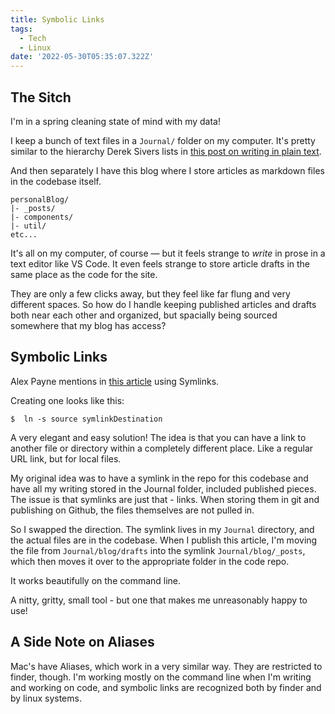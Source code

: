 ```yaml
---
title: Symbolic Links
tags:
  - Tech
  - Linux
date: '2022-05-30T05:35:07.322Z'
---
```


## The Sitch

I'm in a spring cleaning state of mind with my data!

I keep a bunch of text files in a `Journal/` folder on my computer. It's pretty similar to the hierarchy Derek Sivers lists in [this post on writing in plain text](https://sive.rs/plaintext).

And then separately I have this blog where I store articles as markdown files in the codebase itself.

```
personalBlog/
|- _posts/
|- components/
|- util/
etc...
```

It's all on my computer, of course — but it feels strange to _write_ in prose in a text editor like VS Code. It even feels strange to store article drafts in the same place as the code for the site.

They are only a few clicks away, but they feel like far flung and very different spaces. So how do I handle keeping published articles and drafts both near each other and organized, but spacially being sourced somewhere that my blog has access?

## Symbolic Links

Alex Payne mentions in [this article](https://www.al3x.net/blog/2009/01/31/the-case-against-everything-buckets) using Symlinks.

Creating one looks like this:

```
$  ln -s source symlinkDestination
```

A very elegant and easy solution! The idea is that you can have a link to another file or directory within a completely different place. Like a regular URL link, but for local files.

My original idea was to have a symlink in the repo for this codebase and have all my writing stored in the Journal folder, included published pieces. The issue is that symlinks are just that - links. When storing them in git and publishing on Github, the files themselves are not pulled in.

So I swapped the direction. The symlink lives in my `Journal` directory, and the actual files are in the codebase. When I publish this article, I'm moving the file from `Journal/blog/drafts`
into the symlink `Journal/blog/_posts`, which then moves it over to the appropriate folder in the code repo.

It works beautifully on the command line.

A nitty, gritty, small tool - but one that makes me unreasonably happy to use!

## A Side Note on Aliases

Mac's have Aliases, which work in a very similar way. They are restricted to finder, though. I'm working mostly on the command line when I'm writing and working on code, and symbolic links are recognized both by finder and by linux systems.
